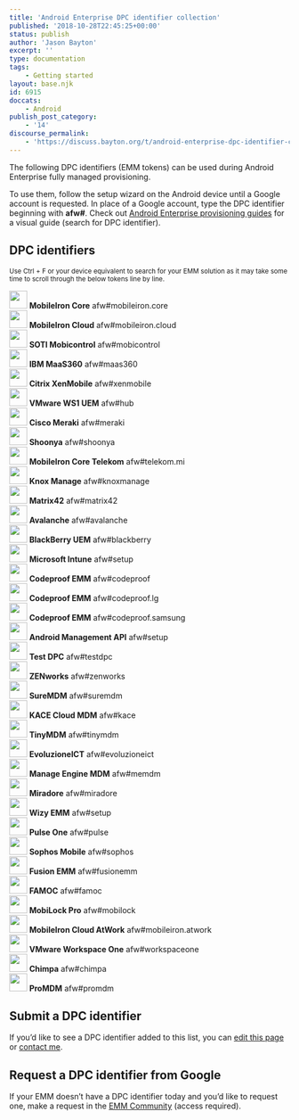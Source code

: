 ```yaml
---
title: 'Android Enterprise DPC identifier collection'
published: '2018-10-28T22:45:25+00:00'
status: publish
author: 'Jason Bayton'
excerpt: ''
type: documentation
tags: 
    - Getting started
layout: base.njk
id: 6915
doccats:
    - Android
publish_post_category:
    - '14'
discourse_permalink:
    - 'https://discuss.bayton.org/t/android-enterprise-dpc-identifier-collection/231'
---
```

The following DPC identifiers (EMM tokens) can be used during Android Enterprise fully managed provisioning.

To use them, follow the setup wizard on the Android device until a Google account is requested. In place of a Google account, type the DPC identifier beginning with **afw#**. Check out [Android Enterprise provisioning guides](/android/android-enterprise-provisioning-guides/) for a visual guide (search for DPC identifier).

DPC identifiers
---------------

<small>Use Ctrl + F or your device equivalent to search for your EMM solution as it may take some time to scroll through the below tokens line by line.</small>

<div id="dpc_extras">
  <div class="dpc-vendor">
    <img width="32px" height="32px" src="https://r2_worker.bayton.workers.dev/uploads/2018/10/mobileiron_71819.png">
    <b>MobileIron Core</b>  
    afw#mobileiron.core
  </div>
  <div class="dpc-vendor">
    <img width="32px" height="32px" src="https://r2_worker.bayton.workers.dev/uploads/2018/10/mobileiron_71819.png">
    <b>MobileIron Cloud</b>  
    afw#mobileiron.cloud
  </div>
  <div class="dpc-vendor">
    <img width="32px" height="32px" src="https://r2_worker.bayton.workers.dev/uploads/2018/10/mobico-1.jpg">
    <b>SOTI Mobicontrol</b>  
    afw#mobicontrol  
  </div>
  <div class="dpc-vendor">
    <img width="32px" height="32px" src="https://r2_worker.bayton.workers.dev/uploads/2018/10/maas.jpg">
    <b>IBM MaaS360</b>  
    afw#maas360  
  </div>
  <div class="dpc-vendor">
    <img width="32px" height="32px" src="https://r2_worker.bayton.workers.dev/uploads/2018/10/xenmob.jpg">
    <b>Citrix XenMobile</b>  
    afw#xenmobile
  </div>
  <div class="dpc-vendor">
    <img width="32px" height="32px" src="https://r2_worker.bayton.workers.dev/uploads/2018/10/ws1uemicon.jpg">
    <b>VMware WS1 UEM</b>  
    afw#hub
  </div>
  <div class="dpc-vendor">
    <img width="32px" height="32px" src="https://r2_worker.bayton.workers.dev/uploads/2018/10/meraki.jpg">
    <b>Cisco Meraki</b>  
    afw#meraki
  </div>
  <div class="dpc-vendor">
    <img width="32px" height="32px" src="https://r2_worker.bayton.workers.dev/uploads/2018/10/shoonyaglow.png">
    <b>Shoonya</b>  
    afw#shoonya  
  </div>
  <div class="dpc-vendor">
    <img width="32px" height="32px" src="https://r2_worker.bayton.workers.dev/uploads/2018/10/mobileiron_71819.png">
    <b>MobileIron Core Telekom</b>  
    afw#telekom.mi  
  </div>
  <div class="dpc-vendor">
    <img width="32px" height="32px" src="https://r2_worker.bayton.workers.dev/uploads/2019/07/knox.png">
    <b>Knox Manage</b>  
    afw#knoxmanage  
  </div>
  <div class="dpc-vendor">
    <img width="32px" height="32px" src="https://r2_worker.bayton.workers.dev/uploads/2020/02/Silverback-Companion-Application-Icon.png">
    <b>Matrix42</b>  
    afw#matrix42  
  </div>
  <div class="dpc-vendor">
    <img width="32px" height="32px" src="https://r2_worker.bayton.workers.dev/uploads/2018/10/avalanche.png">
    <b>Avalanche</b>  
    afw#avalanche
  </div>
  <div class="dpc-vendor">
    <img width="32px" height="32px" src="https://r2_worker.bayton.workers.dev/uploads/2018/10/bbuem.jpg">
    <b>BlackBerry UEM</b>  
    afw#blackberry
  </div>
  <div class="dpc-vendor">
    <img width="32px" height="32px" src="https://r2_worker.bayton.workers.dev/uploads/2018/10/intune.jpg">
    <b>Microsoft Intune</b>  
    afw#setup
  </div>
  <div class="dpc-vendor">
    <img width="32px" height="32px" src="https://r2_worker.bayton.workers.dev/uploads/2018/10/codeproof.png">
    <b>Codeproof EMM</b>  
    afw#codeproof  
  </div>
  <div class="dpc-vendor">
    <img width="32px" height="32px" src="https://r2_worker.bayton.workers.dev/uploads/2018/10/codeproof.png">
    <b>Codeproof EMM</b>  
    afw#codeproof.lg  
  </div>
  <div class="dpc-vendor">
    <img width="32px" height="32px" src="https://r2_worker.bayton.workers.dev/uploads/2018/10/codeproof.png">
    <b>Codeproof EMM</b>  
    afw#codeproof.samsung  
  </div>
  <div class="dpc-vendor">
    <img width="32px" height="32px" src="https://r2_worker.bayton.workers.dev/uploads/2018/10/goog.png">
    <b>Android Management API</b>  
    afw#setup  
  </div>
  <div class="dpc-vendor">
    <img width="32px" height="32px" src="https://r2_worker.bayton.workers.dev/uploads/2018/10/goog.png">
    <b>Test DPC</b>  
    afw#testdpc  
  </div>
  <div class="dpc-vendor">
    <img width="32px" height="32px" src="https://r2_worker.bayton.workers.dev/uploads/2018/10/zen.png">
    <b>ZENworks</b>  
    afw#zenworks
  </div>
  <div class="dpc-vendor">
    <img width="32px" height="32px" src="https://r2_worker.bayton.workers.dev/uploads/2018/10/suremdm.png">
    <b>SureMDM</b>  
    afw#suremdm
  </div>
  <div class="dpc-vendor">
    <img width="32px" height="32px" src="https://r2_worker.bayton.workers.dev/uploads/2019/05/kace-orange.png">
    <b>KACE Cloud MDM</b>  
    afw#kace
  </div>
  <div class="dpc-vendor">
    <img width="32px" height="32px" src="https://r2_worker.bayton.workers.dev/uploads/2019/12/icon-android-tinymdm-white64x64.png">
    <b>TinyMDM</b>  
    afw#tinymdm
  </div>
  <div class="dpc-vendor">
    <img width="32px" height="32px" src="https://r2_worker.bayton.workers.dev/uploads/2018/10/evoluzione-e1599084314695.png">
    <b>EvoluzioneICT</b>  
    afw#evoluzioneict
  </div>
  <div class="dpc-vendor">
    <img width="32px" height="32px" src="https://r2_worker.bayton.workers.dev/uploads/2018/10/memdm.jpg">
    <b>Manage Engine MDM</b>  
    afw#memdm
  </div>
  <div class="dpc-vendor">
    <img width="32px" height="32px" src="https://r2_worker.bayton.workers.dev/uploads/2018/10/miradore-2-e1540806823873.jpg">
    <b>Miradore</b>  
    afw#miradore  
  </div>
  <div class="dpc-vendor">
    <img width="32px" height="32px" src="https://r2_worker.bayton.workers.dev/uploads/2018/10/wizy.jpg">
    <b>Wizy EMM</b>  
    afw#setup
  </div>
  <div class="dpc-vendor">
    <img width="32px" height="32px" src="https://r2_worker.bayton.workers.dev/uploads/2018/10/pulseemm.png">
    <b>Pulse One</b>  
    afw#pulse  
  </div>
  <div class="dpc-vendor">
    <img width="32px" height="32px" src="https://r2_worker.bayton.workers.dev/uploads/2018/10/sophos.png">
    <b>Sophos Mobile</b>  
    afw#sophos  
  </div>
  <div class="dpc-vendor">
    <img width="32px" height="32px" src="https://r2_worker.bayton.workers.dev/uploads/2018/10/fusionemm.png">
    <b>Fusion EMM</b>  
    afw#fusionemm  
  </div>
  <div class="dpc-vendor">
    <img width="32px" height="32px" src="https://r2_worker.bayton.workers.dev/uploads/2018/10/famoc.png">
    <b>FAMOC</b>  
    afw#famoc  
  </div>
  <div class="dpc-vendor">
    <img width="32px" height="32px" src="https://r2_worker.bayton.workers.dev/uploads/2018/10/mobilock.png">
    <b>MobiLock Pro</b>  
    afw#mobilock
  </div>
  <div class="dpc-vendor">
    <img width="32px" height="32px" src="https://r2_worker.bayton.workers.dev/uploads/2018/10/mobileiron_71819.png">
    <b>MobileIron Cloud AtWork</b>  
    afw#mobileiron.atwork
  </div>
  <div class="dpc-vendor">
    <img width="32px" height="32px" src="https://r2_worker.bayton.workers.dev/uploads/2018/10/ws1uemicon.jpg">
    <b>VMware Workspace One</b>  
    afw#workspaceone
  </div>
  <div class="dpc-vendor">
    <img width="32px" height="32px" src="https://r2_worker.bayton.workers.dev/uploads/2020/02/Logo-Chimpa-quad.png">
    <b>Chimpa</b>  
    afw#chimpa
  </div>
  <div class="dpc-vendor">
    <img width="32px" height="32px" src="https://r2_worker.bayton.workers.dev/uploads/2021/04/promdm.png">
    <b>ProMDM</b>  
    afw#promdm
  </div>
</div>
  

Submit a DPC identifier
-----------------------

If you’d like to see a DPC identifier added to this list, you can [edit this page](https://github.com/jasonbayton/11ty/blob/main/_src/android/android-enterprise-dpc-identifier-collection.md) or [contact me](/contact).

Request a DPC identifier from Google
------------------------------------

If your EMM doesn’t have a DPC identifier today and you’d like to request one, make a request in the [EMM Community](https://emm.androidenterprise.dev/s/) (access required).